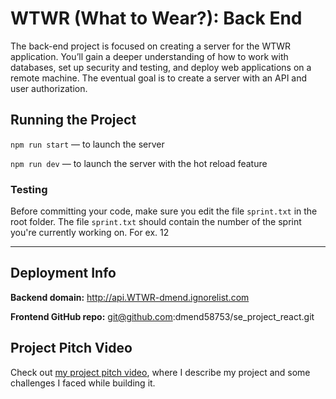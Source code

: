 # WTWR (What to Wear?): Back End
The back-end project is focused on creating a server for the WTWR application. You’ll gain a deeper understanding of how to work with databases, set up security and testing, and deploy web applications on a remote machine. The eventual goal is to create a server with an API and user authorization.
## Running the Project
`npm run start` — to launch the server 

`npm run dev` — to launch the server with the hot reload feature

### Testing
Before committing your code, make sure you edit the file `sprint.txt` in the root folder. The file `sprint.txt` should contain the number of the sprint you're currently working on. For ex. 12

---

## Deployment Info

**Backend domain:** http://api.WTWR-dmend.ignorelist.com

**Frontend GitHub repo:**
git@github.com:dmend58753/se_project_react.git

## Project Pitch Video

Check out [my project pitch video](https://drive.google.com/file/d/1HTXzFgZOuaXSGXq2XT_y_GHE4symQ3Q7/view?usp=sharing), where I describe my project and some challenges I faced while building it.

